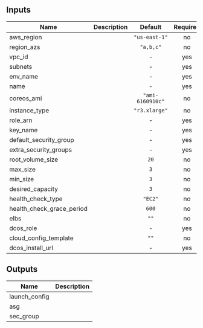 
## Inputs

| Name | Description | Default | Required |
|------|-------------|:-----:|:-----:|
| aws_region |  | `"us-east-1"` | no |
| region_azs |  | `"a,b,c"` | no |
| vpc_id |  | - | yes |
| subnets |  | - | yes |
| env_name |  | - | yes |
| name |  | - | yes |
| coreos_ami |  | `"ami-6160910c"` | no |
| instance_type |  | `"r3.xlarge"` | no |
| role_arn |  | - | yes |
| key_name |  | - | yes |
| default_security_group |  | - | yes |
| extra_security_groups |  | - | yes |
| root_volume_size |  | `20` | no |
| max_size |  | `3` | no |
| min_size |  | `3` | no |
| desired_capacity |  | `3` | no |
| health_check_type |  | `"EC2"` | no |
| health_check_grace_period |  | `600` | no |
| elbs |  | `""` | no |
| dcos_role |  | - | yes |
| cloud_config_template |  | `""` | no |
| dcos_install_url |  | - | yes |

## Outputs

| Name | Description |
|------|-------------|
| launch_config |  |
| asg |  |
| sec_group |  |

